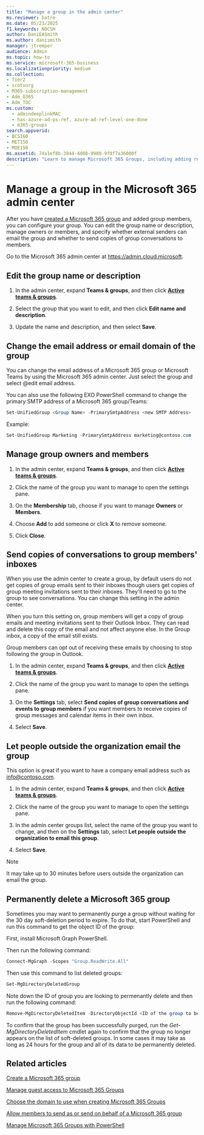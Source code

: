 ```yaml
---
title: "Manage a group in the admin center"
ms.reviewer: batre
ms.date: 05/23/2025
f1.keywords: NOCSH
author: DaniEASmith
ms.author: danismith
manager: jtremper
audience: Admin
ms.topic: how-to
ms.service: microsoft-365-business
ms.localizationpriority: medium
ms.collection: 
- Tier2
- scotvorg
- M365-subscription-management 
- Adm_O365
- Adm_TOC
ms.custom:
  - admindeeplinkMAC
  - has-azure-ad-ps-ref, azure-ad-ref-level-one-done
  - m365-groups
search.appverid:
- BCS160
- MET150
- MOE150
ms.assetid: 74a1ef8b-3844-4d08-9980-9f8f7a36000f
description: "Learn to manage Microsoft 365 Groups, including adding remove group members, editing the email address, group name, or description, and customizing how the group works."
---
```


# Manage a group in the Microsoft 365 admin center

After you have [created a Microsoft 365 group](create-groups.md) and added group members, you can configure your group. You can edit the group name or description, manage owners or members, and specify whether external senders can email the group and whether to send copies of group conversations to members.

Go to the Microsoft 365 admin center at <a href="https://go.microsoft.com/fwlink/p/?linkid=2024339" target="_blank">https://admin.cloud.microsoft</a>.

## Edit the group name or description

1. In the admin center, expand **Teams & groups**, and then click <a href="https://go.microsoft.com/fwlink/p/?linkid=2052855" target="_blank">**Active teams & groups**</a>.

2. Select the group that you want to edit, and then click **Edit name and description**.

3. Update the name and description, and then select **Save**.

## Change the email address or email domain of the group

You can change the email address of a Microsoft 365 group or Microsoft Teams by using the Microsoft 365 admin center. Just select the group and select @edit email address.

You can also use the following EXO PowerShell command to change the primary SMTP address of a Microsoft 365 group/Teams:

```powershell
Set-UnifiedGroup <Group Name> -PrimarySmtpAddress <new SMTP Address>
```

Example:

```powershell
Set-UnifiedGroup Marketing -PrimarySmtpAddress marketing@contoso.com
```

## Manage group owners and members

1. In the admin center, expand **Teams & groups**, and then click <a href="https://go.microsoft.com/fwlink/p/?linkid=2052855" target="_blank">**Active teams & groups**</a>.

2. Click the name of the group you want to manage to open the settings pane.

3. On the **Membership** tab, choose if you want to manage **Owners** or **Members**.

4. Choose **Add** to add someone or click **X** to remove someone.

5. Click **Close**.

## Send copies of conversations to group members' inboxes
  
When you use the admin center to create a group, by default users do not get copies of group emails sent to their inboxes though users get copies of group meeting invitations sent to their inboxes. They'll need to go to the group to see conversations. You can change this setting in the admin center.

When you turn this setting on, group members will get a copy of group emails and meeting invitations sent to their Outlook Inbox. They can read and delete this copy of the email and not affect anyone else. In the Group inbox, a copy of the email still exists.

Group members can opt out of receiving these emails by choosing to stop following the group in Outlook.

1. In the admin center, expand **Teams & groups**, and then click <a href="https://go.microsoft.com/fwlink/p/?linkid=2052855" target="_blank">**Active teams & groups**</a>.

2. Click the name of the group you want to manage to open the settings pane.

3. On the **Settings** tab, select **Send copies of group conversations and events to group members** if you want members to receive copies of group messages and calendar items in their own inbox.

4. Select **Save**.

## Let people outside the organization email the group

This option is great if you want to have a company email address such as info@contoso.com.
 
1. In the admin center, expand **Teams & groups**, and then click <a href="https://go.microsoft.com/fwlink/p/?linkid=2052855" target="_blank">**Active teams & groups**</a>.

2. Click the name of the group you want to manage to open the settings pane.

3. In the admin center groups list, select the name of the group you want to change, and then on the **Settings** tab, select **Let people outside the organization to email this group**.
    
4. Select **Save**.

> [!NOTE]
> It may take up to 30 minutes before users outside the organization can email the group.

## Permanently delete a Microsoft 365 group

Sometimes you may want to permanently purge a group without waiting for the 30 day soft-deletion period to expire. To do that, start PowerShell and run this command to get the object ID of the group:

First, install Microsoft Graph PowerShell.

Then run the following command:

```powershell
Connect-MgGraph -Scopes "Group.ReadWrite.All"
```

Then use this command to list deleted groups:

```powershell
Get-MgDirectoryDeletedGroup
```

Note down the ID of group you are looking to permenantly delete and then run the following command:

```powershell
Remove-MgDirectoryDeletedItem -DirectoryObjectId <ID of the group to be permenantly deleted>
```

To confirm that the group has been successfully purged, run the  *Get-MgDirectoryDeletedItem*  cmdlet again to confirm that the group no longer appears on the list of soft-deleted groups. In some cases it may take as long as 24 hours for the group and all of its data to be permanently deleted. 
  
## Related articles

[Create a Microsoft 365 group](create-groups.md)

[Manage guest access to Microsoft 365 Groups](https://support.microsoft.com/office/bfc7a840-868f-4fd6-a390-f347bf51aff6)

[Choose the domain to use when creating Microsoft 365 Groups](../../solutions/choose-domain-to-create-groups.md)

[Allow members to send as or send on behalf of a Microsoft 365 group](../../solutions/allow-members-to-send-as-or-send-on-behalf-of-group.md)

[Manage Microsoft 365 Groups with PowerShell](../../enterprise/manage-microsoft-365-groups-with-powershell.md)
